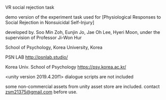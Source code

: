 VR social rejection task

demo version of the experiment task used for
[Physiological Responses to Social Rejection in Nonsuicidal Self-Injury]

developed by.
Soo Min Zoh, Eunjin Jo, Jae Oh Lee, Hyeri Moon,
under the supervision of Professor Ji-Won Hur

School of Psychology, Korea University, Korea






PSN LAB http://psnlab.studio/

Korea Univ. School of Psychology https://psy.korea.ac.kr/






<unity version 2019.4.20f1>
dialogue scripts are not included




some non-commercial assets from unity asset store are included. contact zsm21375@gmail.com before use.
